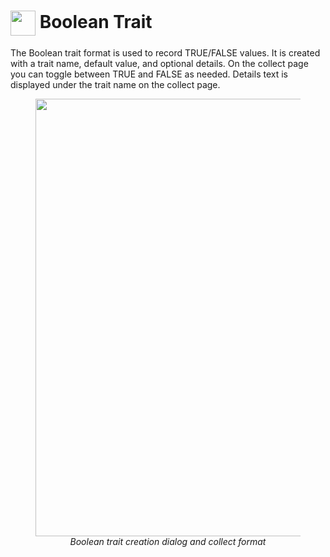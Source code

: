<img ref="boolean" style="vertical-align: middle;" src="_static/icons/formats/close-circle.png" width="40px"> Boolean Trait
===============================================================================

The Boolean trait format is used to record TRUE/FALSE values. It is
created with a trait name, default value, and optional details. On the
collect page you can toggle between TRUE and FALSE as needed. Details
text is displayed under the trait name on the collect page.

<figure align="center" class="image">
  <img src="_static/images/traits/formats/boolean_format_framed.png" width="700px"> 
  <figcaption><i>Boolean trait creation dialog and collect format</i></figcaption> 
</figure>